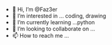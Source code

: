 - 👋 Hi, I’m @Faz3er
- 👀 I’m interested in ... coding, drawing
- 🌱 I’m currently learning ...python
- 💞️ I’m looking to collaborate on ...
- 📫 How to reach me ...

<!---
Faz3er/Faz3er is a ✨ special ✨ repository because its `README.md` (this file) appears on your GitHub profile.
You can click the Preview link to take a look at your changes.
--->
